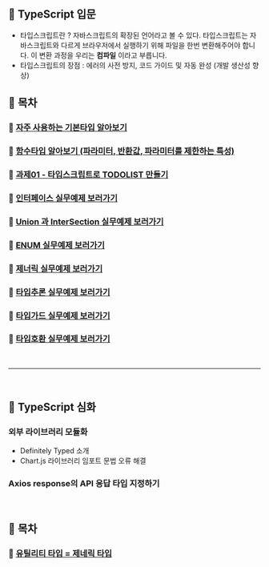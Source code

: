 ## 💙 TypeScript 입문

- 타입스크립트란 ? 자바스크립트의 확장된 언어라고 볼 수 있다. 타입스크립트는 자바스크립트와 다르게 브라우저에서 실행하기 위해 파일을 한번 변환해주어야 합니다. 이 변환 과정을 우리는 **컴파일** 이라고 부릅니다.
- 타입스크립트의 장점 : 에러의 사전 방지, 코드 가이드 및 자동 완성 (개발 생산성 향상)
  <br>

## 📃 목차

### 🚩 [자주 사용하는 기본타입 알아보기](./basic/class-note/1_type-basic.ts)

### 🚩 [함수타입 알아보기 (파라미터, 반환값, 파라미터를 제한하는 특성)](./basic/class-note/2_functions.ts)

### 🚩 [과제01 - 타입스크립트로 TODOLIST 만들기](./quiz/1_todo/src/index.ts)

### 🚩 [인터페이스 실무예제 보러가기](./basic/class-note/3_interface.ts)

### 🚩 [Union 과 InterSection 실무예제 보러가기](./basic/class-note/5_operator.ts)

### 🚩 [ENUM 실무예제 보러가기](./basic/class-note/6_enum.ts)

### 🚩 [제너릭 실무예제 보러가기](./basic/class-note/8_generics.ts)

### 🚩 [타입추론 실무예제 보러가기](./basic/class-note/9_type_inference.ts)

### 🚩 [타입가드 실무예제 보러가기](./basic/class-note/11_type_guard.ts)

### 🚩 [타입호환 실무예제 보러가기](./basic/class-note/12_type-compatibility.ts)

<br>

---

<br>

## 💙 TypeScript 심화

### 외부 라이브러리 모듈화
- Definitely Typed 소개
- Chart.js 라이브러리 임포트 문법 오류 해결

### Axios response의 API 응답 타입 지정하기

<br>

## 📃 목차

### 🚩 [유틸리티 타입 = 제네릭 타입](./deep/)
